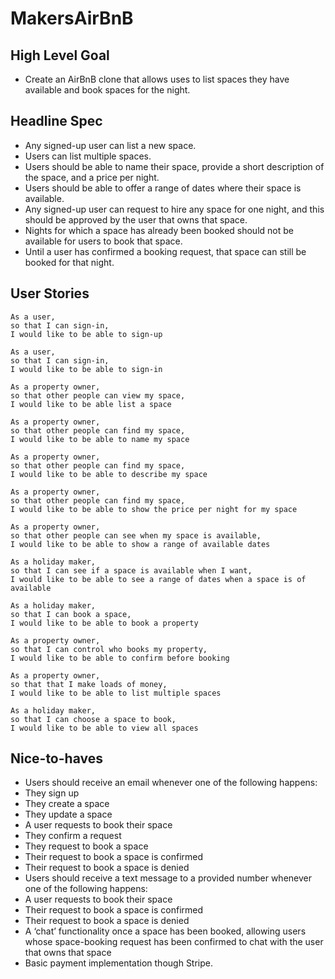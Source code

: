 # MakersAirBnB

## High Level Goal
- Create an AirBnB clone that allows uses to list spaces they have available and book spaces for the night.

## Headline Spec 
- Any signed-up user can list a new space.
- Users can list multiple spaces.
- Users should be able to name their space, provide a short description of the space, and a price per night.
- Users should be able to offer a range of dates where their space is available.
- Any signed-up user can request to hire any space for one night, and this should be approved by the user that owns that space.
- Nights for which a space has already been booked should not be available for users to book that space.
- Until a user has confirmed a booking request, that space can still be booked for that night.

## User Stories
```
As a user, 
so that I can sign-in,
I would like to be able to sign-up

As a user, 
so that I can sign-in,
I would like to be able to sign-in

As a property owner, 
so that other people can view my space,
I would like to be able list a space

As a property owner, 
so that other people can find my space,
I would like to be able to name my space 

As a property owner, 
so that other people can find my space,
I would like to be able to describe my space 

As a property owner, 
so that other people can find my space,
I would like to be able to show the price per night for my space 

As a property owner, 
so that other people can see when my space is available,
I would like to be able to show a range of available dates

As a holiday maker, 
so that I can see if a space is available when I want,
I would like to be able to see a range of dates when a space is of available

As a holiday maker, 
so that I can book a space,
I would like to be able to book a property

As a property owner,
so that I can control who books my property,
I would like to be able to confirm before booking

As a property owner, 
so that that I make loads of money,
I would like to be able to list multiple spaces

As a holiday maker, 
so that I can choose a space to book,
I would like to be able to view all spaces
```



## Nice-to-haves
- Users should receive an email whenever one of the following happens:
- They sign up
- They create a space
- They update a space
- A user requests to book their space
- They confirm a request
- They request to book a space
- Their request to book a space is confirmed
- Their request to book a space is denied
- Users should receive a text message to a provided number whenever one of the following happens:
- A user requests to book their space
- Their request to book a space is confirmed
- Their request to book a space is denied
- A ‘chat’ functionality once a space has been booked, allowing users whose space-booking request has been confirmed to chat with the user that owns that space
- Basic payment implementation though Stripe.
